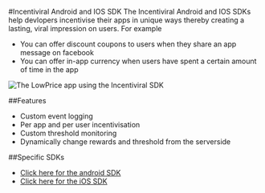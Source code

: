 #Incentiviral Android and IOS SDK
The Incentiviral Android and IOS SDKs help devlopers incentivise their apps in unique ways thereby creating a lasting, viral impression on users. For example
- You can offer discount coupons to users when they share an app message on facebook
- You can offer in-app currency when users have spent a certain amount of time in the app

![The LowPrice app using the Incentiviral SDK ](http://s4.postimg.org/gpj2z2w7h/incentiviral1.png "The LowPrice android app using the Incentiviral SDK")

##Features
- Custom event logging
- Per app and per user incentivisation
- Custom threshold monitoring
- Dynamically change rewards and threshold from the serverside

##Specific SDKs
- [Click here for the android SDK](https://github.com/triveous/Incentiviral/tree/master/android)
- [Click here for the iOS SDK](https://github.com/triveous/Incentiviral/tree/master/ios)
